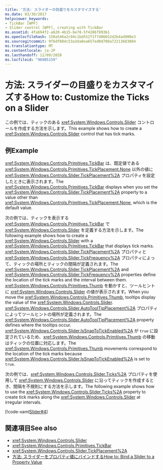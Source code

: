 ```yaml
---
title: '方法: スライダーの目盛りをカスタマイズする'
ms.date: 03/30/2017
helpviewer_keywords:
- TickBar [WPF]
- Slider control [WPF], creating with TickBar
ms.assetid: 4fa694f2-a620-4b15-be78-5f4286f89361
ms.openlocfilehash: 150a546a2c94c1bd552f1f7486652d2b4ad900e3
ms.sourcegitcommit: 9f6df084c53a3da0ea657ed0d708a72213683084
ms.translationtype: MT
ms.contentlocale: ja-JP
ms.lasthandoff: 12/09/2020
ms.locfileid: "96985159"
---
```

# <a name="how-to-customize-the-ticks-on-a-slider"></a><span data-ttu-id="cde4a-102">方法: スライダーの目盛りをカスタマイズする</span><span class="sxs-lookup"><span data-stu-id="cde4a-102">How to: Customize the Ticks on a Slider</span></span>

<span data-ttu-id="cde4a-103">この例では、ティックのある <xref:System.Windows.Controls.Slider> コントロールを作成する方法を示します。</span><span class="sxs-lookup"><span data-stu-id="cde4a-103">This example shows how to create a <xref:System.Windows.Controls.Slider> control that has tick marks.</span></span>  
  
## <a name="example"></a><span data-ttu-id="cde4a-104">例</span><span class="sxs-lookup"><span data-stu-id="cde4a-104">Example</span></span>  

 <span data-ttu-id="cde4a-105"><xref:System.Windows.Controls.Primitives.TickBar> は、既定値である <xref:System.Windows.Controls.Primitives.TickPlacement.None> 以外の値に <xref:System.Windows.Controls.Slider.TickPlacement%2A> プロパティを設定したときに表示されます。</span><span class="sxs-lookup"><span data-stu-id="cde4a-105">The <xref:System.Windows.Controls.Primitives.TickBar> displays when you set the <xref:System.Windows.Controls.Slider.TickPlacement%2A> property to a value other than <xref:System.Windows.Controls.Primitives.TickPlacement.None>, which is the default value.</span></span>  
  
 <span data-ttu-id="cde4a-106">次の例では、ティックを表示する <xref:System.Windows.Controls.Primitives.TickBar> で <xref:System.Windows.Controls.Slider> を定義する方法を示します。</span><span class="sxs-lookup"><span data-stu-id="cde4a-106">The following example shows how to create a <xref:System.Windows.Controls.Slider> with a <xref:System.Windows.Controls.Primitives.TickBar> that displays tick marks.</span></span> <span data-ttu-id="cde4a-107"><xref:System.Windows.Controls.Slider.TickPlacement%2A> プロパティと <xref:System.Windows.Controls.Slider.TickFrequency%2A> プロパティによって、ティックの場所とティックの間隔が定義されます。</span><span class="sxs-lookup"><span data-stu-id="cde4a-107">The <xref:System.Windows.Controls.Slider.TickPlacement%2A> and <xref:System.Windows.Controls.Slider.TickFrequency%2A> properties define the location of the tick marks and the interval between them.</span></span> <span data-ttu-id="cde4a-108"><xref:System.Windows.Controls.Primitives.Thumb> を動かすと、ツールヒントに <xref:System.Windows.Controls.Slider> の値が表示されます。</span><span class="sxs-lookup"><span data-stu-id="cde4a-108">When you move the <xref:System.Windows.Controls.Primitives.Thumb>, tooltips display the value of the <xref:System.Windows.Controls.Slider>.</span></span> <span data-ttu-id="cde4a-109"><xref:System.Windows.Controls.Slider.AutoToolTipPlacement%2A> プロパティによってツールヒントの場所が定義されます。</span><span class="sxs-lookup"><span data-stu-id="cde4a-109">The <xref:System.Windows.Controls.Slider.AutoToolTipPlacement%2A> property defines where the tooltips occur.</span></span> <span data-ttu-id="cde4a-110"><xref:System.Windows.Controls.Slider.IsSnapToTickEnabled%2A> が `true` に設定されているため、<xref:System.Windows.Controls.Primitives.Thumb> の移動はティックの位置に対応します。</span><span class="sxs-lookup"><span data-stu-id="cde4a-110">The <xref:System.Windows.Controls.Primitives.Thumb> movements correspond to the location of the tick marks because <xref:System.Windows.Controls.Slider.IsSnapToTickEnabled%2A> is set to `true`.</span></span>  
  
 <span data-ttu-id="cde4a-111">次の例では、<xref:System.Windows.Controls.Slider.Ticks%2A> プロパティを使用して <xref:System.Windows.Controls.Slider> に沿ってティックを作成するとき、間隔を不規則にする方法を示します。</span><span class="sxs-lookup"><span data-stu-id="cde4a-111">The following example shows how to use the <xref:System.Windows.Controls.Slider.Ticks%2A> property to create tick marks along the <xref:System.Windows.Controls.Slider> at irregular intervals.</span></span>  
  
 [!code-xaml[Slider#4](~/samples/snippets/xaml/VS_Snippets_Wpf/Slider/xaml/window1.xaml#4)]  
  
## <a name="see-also"></a><span data-ttu-id="cde4a-112">関連項目</span><span class="sxs-lookup"><span data-stu-id="cde4a-112">See also</span></span>

- <xref:System.Windows.Controls.Slider>
- <xref:System.Windows.Controls.Primitives.TickBar>
- <xref:System.Windows.Controls.Slider.TickPlacement%2A>
- <span data-ttu-id="cde4a-113">[方法: スライダーをプロパティ値にバインドする](/previous-versions/dotnet/netframework-3.5/ms788716(v=vs.90))</span><span class="sxs-lookup"><span data-stu-id="cde4a-113">[How to: Bind a Slider to a Property Value](/previous-versions/dotnet/netframework-3.5/ms788716(v=vs.90))</span></span>
